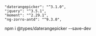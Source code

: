     "daterangepicker": "^3.1.0",
    "jquery": "^3.5.1",
    "moment": "^2.29.1",
    "ng-zorro-antd": "^9.3.0",


npm i @types/daterangepicker --save-dev